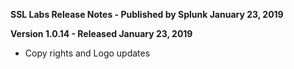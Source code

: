 **SSL Labs Release Notes - Published by Splunk January 23, 2019**


**Version 1.0.14 - Released January 23, 2019**

* Copy rights and Logo updates
